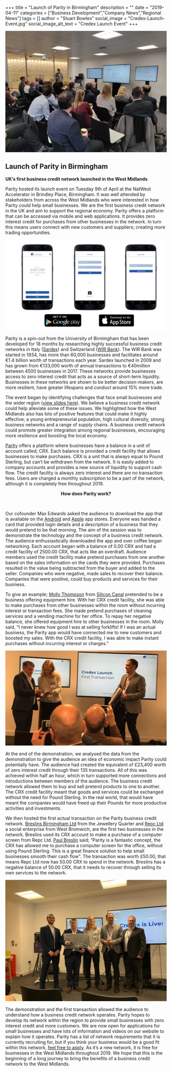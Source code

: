 +++
title = "Launch of Parity in Birmingham"
description = ""
date = "2019-04-11"
categories = ["Business Development","Company News","Regional News"]
tags = []
author = "Stuart Bowles"
social_image = "Credex-Launch-Event.jpg"
social_image_alt_text = "Credex Launch Event"
+++

![Credex Launch Event](Credex-Launch-Event.jpg)

## Launch of Parity in Birmingham


<p class="has-medium-font-size"><strong> UK’s first business credit network launched in the West Midlands </strong></p>

Parity hosted its launch event on Tuesday 9th of April at the NatWest Accelerator in Brindley Place, Birmingham. It was well attended by stakeholders from across the West Midlands who were interested in how Parity could help small businesses. We are the first business credit network in the UK and aim to support the regional economy. Parity offers a platform that can be accessed via mobile and web applications. It provides zero interest credit for purchases from other businesses in the network. In turn this means users connect with new customers and suppliers; creating more trading opportunities.

![Credex App](Credex-App.jpg)

Parity is a spin-out from the University of Birmingham that has been developed for 18 months by researching highly successful business credit networks in Italy ([Sardex](https://www.ft.com/content/cf875d9a-5be6-11e5-a28b-50226830d644)) and Switzerland ([WIR Bank](https://www.wir.ch/)). The WIR Bank was started in 1934, has more than 60,000 businesses and facilitates around €1.4 billion worth of transactions each year. Sardex launched in 2009 and has grown from €133,000 worth of annual transactions to €40million between 4500 businesses in 2017. These networks provide businesses access to zero interest credit that acts as a source of short-term liquidity. Businesses in these networks are shown to be better decision-makers, are more resilient, have greater lifespans and conduct around 15% more trade.

The event began by identifying challenges that face small businesses and the wider region ([view slides here](https://drive.google.com/file/d/1ElHlbX15pp7QhL02_VFAKqOylN13WZy9/view?usp=sharing)). We believe a business credit network could help alleviate some of these issues. We highlighted how the West Midlands also has lots of positive features that could make it highly effective; a young entrepreneurial population, high cultural diversity, strong business networks and a range of supply chains. A business credit network could promote greater integration among regional businesses, encouraging more resilience and boosting the local economy.

[Parity](/how-it-works) offers a platform where businesses have a balance in a unit of account called; CRX. Each balance is provided a credit facility that allows businesses to make purchases. CRX is a unit that is always equal to Pound Sterling, but can’t be withdrawn from the network. It is easily added to company accounts and provides a new source of liquidity to support cash flow. The credit facility is always zero interest and there are no transaction fees. Users are charged a monthly subscription to be a part of the network, although it is completely free throughout 2019.

<p class="has-medium-font-size" style="text-align:center"><strong>How does Parity work?</strong></p>

<figure class="wp-block-image"><a href="[supsystic-show-popup id=101]"><img alt="" class="wp-image-2800" src="https://parity.network/wp-content/uploads/2019/04/how-does-it-work-play.png"/></a></figure>

Our cofounder Max Edwards asked the audience to download the app that is available on the [Android](https://play.google.com/store/apps/details?id=network.parity.app) and [Apple](https://itunes.apple.com/us/app/parity/id1456139278?mt=8) app stores. Everyone was handed a card that provided login details and a description of a business that they would pretend to be that morning. The aim of the session was to demonstrate the technology and the concept of a business credit network. The audience enthusiastically downloaded the app and over coffee began networking. Each account began with a balance of 0.00 CRX and had a credit facility of 2500.00 CRX, that acts like an overdraft. Audience members used the credit facility make pretend purchases from one another based on the sales information on the cards they were provided. Purchases resulted in the value being subtracted from the buyer and added to the seller. Companies who were negative, made sales to recover their balance. Companies that were positive, could buy products and services for their business.

To give an example; [Molly Thompson](https://www.linkedin.com/in/molly-thompson-5b141654/) from [Silicon Canal](https://siliconcanal.co.uk/) pretended to be a business offering equipment hire. With her CRX credit facility, she was able to make purchases from other businesses within the room without incurring interest or transaction fees. She made pretend purchases of cleaning services and a vending machine for her office. To repay her negative balance, she offered equipment hire to other businesses in the room. Molly said, “I never knew how good I was at selling forklifts! If I was an actual business, the Parity app would have connected me to new customers and boosted my sales. With the CRX credit facility, I was able to make instant purchases without incurring interest or charges.”

![Credex First Transaction](Credex-1st-Transaction.jpg)

At the end of the demonstration, we analysed the data from the demonstration to give the audience an idea of economic impact Parity could potentially have. The audience had created the equivalent of £23,400 worth of zero interest credit through their 135 transactions. All of this was achieved within half an hour, which in turn supported more connections and introductions between members of the audience. The business credit network allowed them to buy and sell pretend products to one to another. The CRX credit facility meant that goods and services could be exchanged without the need for Pound Sterling. In the real world, that would have meant the companies would have freed up their Pounds for more productive activities and investments.

We then hosted the first actual transaction on the Parity business credit network. [Breslins Birmingham Ltd](https://www.breslins.co.uk/) from the Jewellery Quarter and [Repc Ltd](https://repcltd.co.uk/) a social enterprise from West Bromwich, are the first two businesses in the network. Breslins used its CRX account to make a purchase of a computer screen from Repc Ltd. [Paul Breslin](https://www.linkedin.com/in/paul-breslin/) said; “Parity is a fantastic concept, the CRX has allowed me to purchase a computer screen for the office, without using Pound Sterling. This is a great finance solution to help small businesses smooth their cash flow”. The transaction was worth £50.00, that means Repc Ltd now has 50.00 CRX to spend in the network. Breslins has a negative balance of 50.00 CRX, that it needs to recover through selling its own services to the network.

![Credex Is Live](Credex-Live.jpg)

The demonstration and the first transaction allowed the audience to understand how a business credit network operates. Parity hopes to develop its network within the region to provide small businesses with zero interest credit and more customers. We are now open for applications for small businesses and have lots of information and videos on our website to explain how it operates. Parity has a list of network requirements that it is currently recruiting for, but if you think your business would be a good fit within this network, [feel free to apply](https://apply.parity.uk). As it’s a new network, it is free for businesses in the West Midlands throughout 2019. We hope that this is the beginning of a long journey to bring the benefits of a business credit network to the West Midlands.
